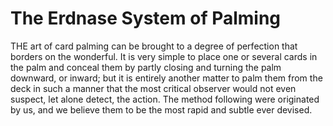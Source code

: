 # The Erdnase System of Palming

THE art of card palming can be brought to a degree of perfection that borders on the wonderful. It is very simple to place one or several cards in the palm and conceal them by partly closing and turning the palm downward, or inward; but it is entirely another matter to palm them from the deck in such a manner that the most critical observer would not even suspect, let alone detect, the action. The method following were originated by us, and we believe them to be the most rapid and subtle ever devised.
